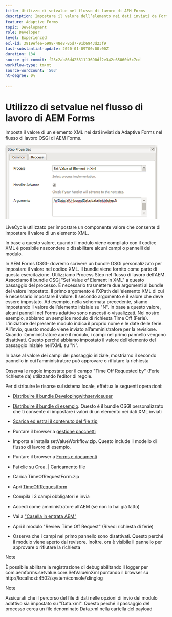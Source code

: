 ```yaml
---
title: Utilizzo di setvalue nel flusso di lavoro di AEM Forms
description: Impostare il valore dell’elemento nei dati inviati da Forms adattivo in AEM Forms OSGI
feature: Adaptive Forms
topic: Development
role: Developer
level: Experienced
exl-id: 3919efee-6998-48e8-85d7-91b6943d23f9
last-substantial-update: 2020-01-09T00:00:00Z
duration: 134
source-git-commit: f23c2ab86d42531113690df2e342c65060b5c7cd
workflow-type: tm+mt
source-wordcount: '503'
ht-degree: 0%

---
```


# Utilizzo di setvalue nel flusso di lavoro di AEM Forms

Imposta il valore di un elemento XML nei dati inviati da Adaptive Forms nel flusso di lavoro OSGI di AEM Forms.

![ImpostaValore](assets/setvalue.png)

LiveCycle utilizzato per impostare un componente valore che consente di impostare il valore di un elemento XML.

In base a questo valore, quando il modulo viene compilato con il codice XML è possibile nascondere o disabilitare alcuni campi o pannelli del modulo.

In AEM Forms OSGI- dovremo scrivere un bundle OSGi personalizzato per impostare il valore nel codice XML. Il bundle viene fornito come parte di questa esercitazione.
Utilizziamo Process Step nel flusso di lavoro dell’AEM. Associamo il bundle OSGi &quot;Set Value of Element in XML&quot; a questo passaggio del processo.
È necessario trasmettere due argomenti al bundle del valore impostato. Il primo argomento è l&#39;XPath dell&#39;elemento XML di cui è necessario impostare il valore. Il secondo argomento è il valore che deve essere impostato.
Ad esempio, nella schermata precedente, stiamo impostando il valore dell’elemento iniziale su &quot;N&quot;.
In base a questo valore, alcuni pannelli nel Forms adattivo sono nascosti o visualizzati.
Nel nostro esempio, abbiamo un semplice modulo di richiesta Time Off (Ferie). L&#39;iniziatore del presente modulo indica il proprio nome e le date delle ferie. All’invio, questo modulo viene inviato all’amministratore per la revisione. Quando l’amministratore apre il modulo, i campi nel primo pannello vengono disattivati. Questo perché abbiamo impostato il valore dell’elemento del passaggio iniziale nell’XML su &quot;N&quot;.

In base al valore dei campi del passaggio iniziale, mostriamo il secondo pannello in cui l’amministratore può approvare o rifiutare la richiesta

Osserva le regole impostate per il campo &quot;Time Off Requested by&quot; (Ferie richieste da) utilizzando l’editor di regole.

Per distribuire le risorse sul sistema locale, effettua le seguenti operazioni:

* [Distribuire il bundle Developingwithserviceuser](/help/forms/assets/common-osgi-bundles/DevelopingWithServiceUser.jar)

* [Distribuire il bundle di esempio](/help/forms/assets/common-osgi-bundles/SetValueApp.core-1.0-SNAPSHOT.jar). Questo è il bundle OSGI personalizzato che ti consente di impostare i valori di un elemento nei dati XML inviati

* [Scarica ed estrai il contenuto del file zip](assets/setvalueassets.zip)
* Puntare il browser a [gestione pacchetti](http://localhost:4502/crx/packmgr/index.jsp)
* Importa e installa setValueWorkflow.zip. Questo include il modello di flusso di lavoro di esempio.
* Puntare il browser a [Forms e documenti](http://localhost:4502/aem/forms.html/content/dam/formsanddocuments)
* Fai clic su Crea. | Caricamento file
* Carica TimeOfRequestForm.zip
* Apri [TimeOffRequestform](http://localhost:4502/content/dam/formsanddocuments/timeoffapplication/jcr:content?wcmmode=disabled)
* Compila i 3 campi obbligatori e invia
* Accedi come amministratore all’AEM (se non lo hai già fatto)
* Vai a [&quot;Casella in entrata AEM&quot;](http://localhost:4502/aem/inbox)
* Apri il modulo &quot;Review Time Off Request&quot; (Rivedi richiesta di ferie)
* Osserva che i campi nel primo pannello sono disattivati. Questo perché il modulo viene aperto dal revisore. Inoltre, ora è visibile il pannello per approvare o rifiutare la richiesta

>[!NOTE]
>
>È possibile abilitare la registrazione di debug abilitando il logger per
>com.aemforms.setvalue.core.SetValueinXml
>puntando il browser su http://localhost:4502/system/console/slinglog

>[!NOTE]
>
>Assicurati che il percorso del file di dati nelle opzioni di invio del modulo adattivo sia impostato su &quot;Data.xml&quot;. Questo perché il passaggio del processo cerca un file denominato Data.xml nella cartella del payload
